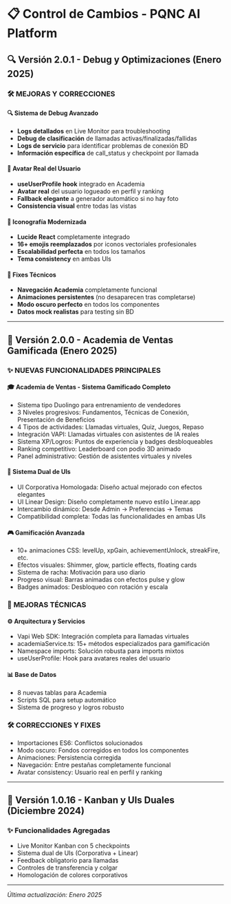 # 📋 Control de Cambios - PQNC AI Platform

## 🔍 Versión 2.0.1 - Debug y Optimizaciones (Enero 2025)

### 🛠️ **MEJORAS Y CORRECCIONES**

#### 🔍 **Sistema de Debug Avanzado**
- **Logs detallados** en Live Monitor para troubleshooting
- **Debug de clasificación** de llamadas activas/finalizadas/fallidas
- **Logs de servicio** para identificar problemas de conexión BD
- **Información específica** de call_status y checkpoint por llamada

#### 👤 **Avatar Real del Usuario**
- **useUserProfile hook** integrado en Academia
- **Avatar real** del usuario logueado en perfil y ranking
- **Fallback elegante** a generador automático si no hay foto
- **Consistencia visual** entre todas las vistas

#### 🎨 **Iconografía Modernizada**
- **Lucide React** completamente integrado
- **16+ emojis reemplazados** por iconos vectoriales profesionales
- **Escalabilidad perfecta** en todos los tamaños
- **Tema consistency** en ambas UIs

#### 🔧 **Fixes Técnicos**
- **Navegación Academia** completamente funcional
- **Animaciones persistentes** (no desaparecen tras completarse)
- **Modo oscuro perfecto** en todos los componentes
- **Datos mock realistas** para testing sin BD

---

## 🚀 Versión 2.0.0 - Academia de Ventas Gamificada (Enero 2025)

### ✨ **NUEVAS FUNCIONALIDADES PRINCIPALES**

#### 🎓 **Academia de Ventas - Sistema Gamificado Completo**
- Sistema tipo Duolingo para entrenamiento de vendedores
- 3 Niveles progresivos: Fundamentos, Técnicas de Conexión, Presentación de Beneficios
- 4 Tipos de actividades: Llamadas virtuales, Quiz, Juegos, Repaso
- Integración VAPI: Llamadas virtuales con asistentes de IA reales
- Sistema XP/Logros: Puntos de experiencia y badges desbloqueables
- Ranking competitivo: Leaderboard con podio 3D animado
- Panel administrativo: Gestión de asistentes virtuales y niveles

#### 🎨 **Sistema Dual de UIs**
- UI Corporativa Homologada: Diseño actual mejorado con efectos elegantes
- UI Linear Design: Diseño completamente nuevo estilo Linear.app
- Intercambio dinámico: Desde Admin → Preferencias → Temas
- Compatibilidad completa: Todas las funcionalidades en ambas UIs

#### 🎮 **Gamificación Avanzada**
- 10+ animaciones CSS: levelUp, xpGain, achievementUnlock, streakFire, etc.
- Efectos visuales: Shimmer, glow, particle effects, floating cards
- Sistema de racha: Motivación para uso diario
- Progreso visual: Barras animadas con efectos pulse y glow
- Badges animados: Desbloqueo con rotación y escala

### 🔧 **MEJORAS TÉCNICAS**

#### ⚙️ **Arquitectura y Servicios**
- Vapi Web SDK: Integración completa para llamadas virtuales
- academiaService.ts: 15+ métodos especializados para gamificación
- Namespace imports: Solución robusta para imports mixtos
- useUserProfile: Hook para avatares reales del usuario

#### 📊 **Base de Datos**
- 8 nuevas tablas para Academia
- Scripts SQL para setup automático
- Sistema de progreso y logros robusto

### 🛠️ **CORRECCIONES Y FIXES**
- Importaciones ES6: Conflictos solucionados
- Modo oscuro: Fondos corregidos en todos los componentes
- Animaciones: Persistencia corregida
- Navegación: Entre pestañas completamente funcional
- Avatar consistency: Usuario real en perfil y ranking

---

## 🔄 Versión 1.0.16 - Kanban y UIs Duales (Diciembre 2024)

### ✨ **Funcionalidades Agregadas**
- Live Monitor Kanban con 5 checkpoints
- Sistema dual de UIs (Corporativa + Linear)
- Feedback obligatorio para llamadas
- Controles de transferencia y colgar
- Homologación de colores corporativos

---

*Última actualización: Enero 2025*